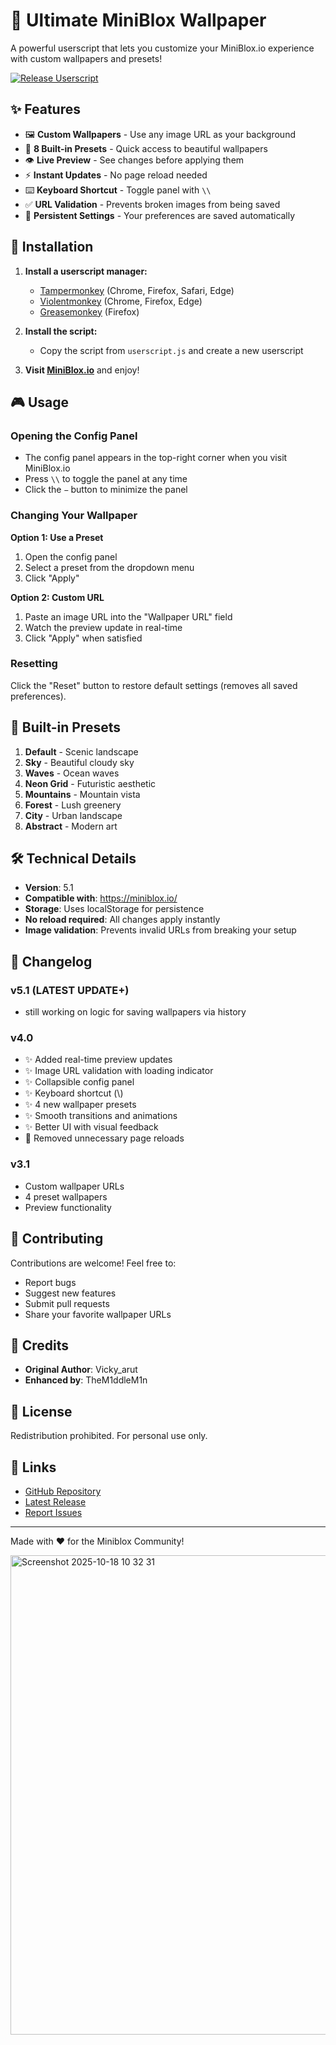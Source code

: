 # 🎨 Ultimate MiniBlox Wallpaper

A powerful userscript that lets you customize your MiniBlox.io experience with custom wallpapers and presets!

[![Release Userscript](https://github.com/TheM1ddleM1n/MinibloxWallpaper/actions/workflows/publish.yml/badge.svg?branch=main&event=release)](https://github.com/TheM1ddleM1n/MinibloxWallpaper/actions/workflows/publish.yml)

## ✨ Features

- 🖼️ **Custom Wallpapers** - Use any image URL as your background
- 🎨 **8 Built-in Presets** - Quick access to beautiful wallpapers
- 👁️ **Live Preview** - See changes before applying them
- ⚡ **Instant Updates** - No page reload needed
- ⌨️ **Keyboard Shortcut** - Toggle panel with `\\`
- ✅ **URL Validation** - Prevents broken images from being saved
- 💾 **Persistent Settings** - Your preferences are saved automatically

## 🚀 Installation

1. **Install a userscript manager:**
   - [Tampermonkey](https://www.tampermonkey.net/) (Chrome, Firefox, Safari, Edge)
   - [Violentmonkey](https://violentmonkey.github.io/) (Chrome, Firefox, Edge)
   - [Greasemonkey](https://www.greasespot.net/) (Firefox)

2. **Install the script:**
   - Copy the script from `userscript.js` and create a new userscript

3. **Visit [MiniBlox.io](https://miniblox.io/)** and enjoy!

## 🎮 Usage

### Opening the Config Panel
- The config panel appears in the top-right corner when you visit MiniBlox.io
- Press `\\` to toggle the panel at any time
- Click the `−` button to minimize the panel

### Changing Your Wallpaper

**Option 1: Use a Preset**
1. Open the config panel
2. Select a preset from the dropdown menu
4. Click "Apply"

**Option 2: Custom URL**
1. Paste an image URL into the "Wallpaper URL" field
2. Watch the preview update in real-time
4. Click "Apply" when satisfied

### Resetting

Click the "Reset" button to restore default settings (removes all saved preferences).

## 🎨 Built-in Presets

1. **Default** - Scenic landscape
2. **Sky** - Beautiful cloudy sky
3. **Waves** - Ocean waves
4. **Neon Grid** - Futuristic aesthetic
5. **Mountains** - Mountain vista
6. **Forest** - Lush greenery
7. **City** - Urban landscape
8. **Abstract** - Modern art

## 🛠️ Technical Details

- **Version**: 5.1
- **Compatible with**: https://miniblox.io/
- **Storage**: Uses localStorage for persistence
- **No reload required**: All changes apply instantly
- **Image validation**: Prevents invalid URLs from breaking your setup

## 📝 Changelog

### v5.1 (LATEST UPDATE+)
- still working on logic for saving wallpapers via history

### v4.0
- ✨ Added real-time preview updates
- ✨ Image URL validation with loading indicator
- ✨ Collapsible config panel
- ✨ Keyboard shortcut (\\)
- ✨ 4 new wallpaper presets
- ✨ Smooth transitions and animations
- ✨ Better UI with visual feedback
- 🐛 Removed unnecessary page reloads

### v3.1
- Custom wallpaper URLs
- 4 preset wallpapers
- Preview functionality

## 🤝 Contributing

Contributions are welcome! Feel free to:
- Report bugs
- Suggest new features
- Submit pull requests
- Share your favorite wallpaper URLs

## 👥 Credits

- **Original Author**: Vicky_arut
- **Enhanced by**: TheM1ddleM1n

## 📜 License

Redistribution prohibited. For personal use only.

## 🔗 Links

- [GitHub Repository](https://github.com/TheM1ddleM1n/MinibloxWallpaper)
- [Latest Release](https://github.com/TheM1ddleM1n/MinibloxWallpaper/releases/latest)
- [Report Issues](https://github.com/TheM1ddleM1n/MinibloxWallpaper/issues)

---

Made with ❤️ for the Miniblox Community!

<img width="1365" height="767" alt="Screenshot 2025-10-18 10 32 31" src="https://github.com/user-attachments/assets/c1de268e-a524-42b5-beba-a4d75b79c709" />


